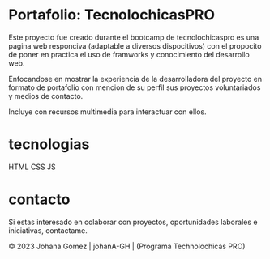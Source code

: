 # Portafolio: TecnolochicasPRO

Este proyecto fue creado durante el bootcamp de tecnolochicaspro es una pagina web responciva (adaptable a diversos dispocitivos) con el propocito de poner en practica el uso de framworks y conocimiento del desarrollo web.

Enfocandose en mostrar la experiencia de la desarrolladora del proyecto en formato de portafolio con mencion de su perfil sus proyectos voluntariados y medios de contacto.

Incluye con recursos multimedia para interactuar con ellos.

# tecnologias

HTML
CSS
JS

# contacto

Si estas interesado en colaborar con proyectos, oportunidades laborales e iniciativas, contactame.

© 2023 Johana Gomez | johanA-GH | (Programa Technolochicas PRO)